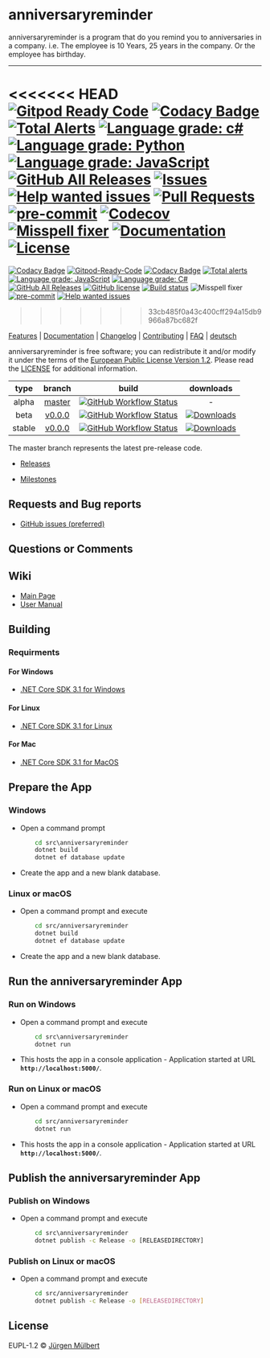 # anniversaryreminder

anniversaryreminder is a program that do you remind you to anniversaries in a company. i.e. The employee is 10 Years, 25 years in the company. Or the employee has birthday.

---

<<<<<<< HEAD
[![Gitpod Ready Code][gitpod-shield]][gitpod-url]
[![Codacy Badge][codacy-shield]][codacy-url]
[![Total Alerts][lgtm-alerts-shield]][lgtm-alerts-url]
[![Language grade: c#][lgtm-csharp-shield]][lgtm-csharp-url]
[![Language grade: Python][lgtm-python-shield]][lgtm-python-url]
[![Language grade: JavaScript][lgtm-js-shield]][lgtm-js-url]
[![GitHub All Releases][downloads_all-shield]][downloads_all-url]
[![Issues][issues-shield]][issues-url]
[![Help wanted issues][help-issues-shield]][help-issues-url]
[![Pull Requests][pr-shield]][pr-url] [![pre-commit][pre-commit-shield]][pre-commit-url]
[![Codecov][codecov-shield]][codecov-url]
[![Misspell fixer][misspell_fixer-shield]][misspell_fixer-url]
[![Documentation][documentation-shield]][documentation-url]
[![License][license-shield]][license-url]
=======
[![Codacy Badge](https://api.codacy.com/project/badge/Grade/945eee726f39449ca83631edd119aee1)](https://app.codacy.com/gh/jmuelbert/anniversaryreminder?utm_source=github.com&utm_medium=referral&utm_content=jmuelbert/anniversaryreminder&utm_campaign=Badge_Grade)
[![Gitpod-Ready-Code](https://img.shields.io/badge/Gitpod-Ready--to--Code-blue?logo=gitpod)](https://gitpod.io/#https://github.com/jmuelbert/anniversaryreminder)
[![Codacy Badge](https://api.codacy.com/project/badge/Grade/c63d1cf887384176977da4e7ba43495e)](https://app.codacy.com/manual/jmuelbert/anniversaryreminder?utm_source=github.com&utm_medium=referral&utm_content=jmuelbert/anniversaryreminder&utm_campaign=Badge_Grade_Dashboard)
[![Total alerts](https://img.shields.io/lgtm/alerts/g/jmuelbert/anniversaryreminder.svg?logo=lgtm&logoWidth=18)](https://lgtm.com/projects/g/jmuelbert/anniversaryreminder/alerts/)
[![Language grade: JavaScript](https://img.shields.io/lgtm/grade/javascript/g/jmuelbert/anniversaryreminder.svg?logo=lgtm&logoWidth=18)](https://lgtm.com/projects/g/jmuelbert/anniversaryreminder/context:javascript)
[![Language grade: C#](https://img.shields.io/lgtm/grade/csharp/g/jmuelbert/anniversaryreminder.svg?logo=lgtm&logoWidth=18)](https://lgtm.com/projects/g/jmuelbert/anniversaryreminder/context:csharp)
[![GitHub All Releases](https://img.shields.io/github/downloads/jmuelbert/anniversaryreminder/total?label=downloads%40all)](https://github.com/jmuelbert/anniversaryreminder/releases)
[![GitHub license](https://img.shields.io/badge/license-EUPL-blue.svg)](https://joinup.ec.europa.eu/page/eupl-text-11-12)
[![Build status](https://ci.appveyor.com/api/projects/status/62fnw26b3ka208o9?svg=true)](https://ci.appveyor.com/project/jmuelbert/anniversaryreminder-7whd2)
![Misspell fixer](https://github.com/jmuelbert/anniversaryreminder/workflows/Misspell%20fixer/badge.svg)
[![pre-commit](https://img.shields.io/badge/pre--commit-enabled-brightgreen?logo=pre-commit&logoColor=white)](https://github.com/pre-commit/pre-commit)
[![Help wanted issues](https://img.shields.io/github/issues/jmuelbert/anniversaryreminder/help%20wanted)](https://github.com/jmuelbert/anniversaryreminder/issues?q=is%3Aissue+is%3Aopen+label%3A%22help+wanted%22)
>>>>>>> 33cb485f0a43c400cff294a15db9966a87bc682f

[Features](https://github.com/jmuelbert/anniversaryreminder) | [Documentation](https://jmuelbert.github.io/anniversaryreminder/) | [Changelog](CHANGELOG.md) | [Contributing](CONTRIBUTING.md) | [FAQ](https://github.com/jmuelbert/anniversaryreminder/wiki/FAQ) | [deutsch](README_de-DE.md)


anniversaryreminder is free software; you can redistribute it and/or modify it under the terms
of the [European Public License Version 1.2](https://joinup.ec.europa.eu/page/eupl-text-11-12).
Please read the [LICENSE](https://github.com/jmuelbert/anniversaryreminder/blob/master/LICENSE.EUPL-1_2.txt) for additional information.

 |  type  |                                 branch                                 |                                                                                                                   build                                                                                                                    |                                                                                downloads                                                                                 |
 | :----: | :--------------------------------------------------------------------: | :----------------------------------------------------------------------------------------------------------------------------------------------------------------------------------------------------------------------------------------: | :----------------------------------------------------------------------------------------------------------------------------------------------------------------------: |
 | alpha  | [master](https://github.com/jmuelbert/anniversaryreminder/tree/master) | [![GitHub Workflow Status](https://github.com/jmuelbert/anniversaryreminder/workflows/CI:%20Build%20Test/badge.svg?branch=master&event=push)](https://github.com/jmuelbert/anniversaryreminder/actions?query=event%3Apush+branch%3Amaster) |                                                                                    -                                                                                     |
 |  beta  | [v0.0.0](https://github.com/jmuelbert/anniversaryreminder/tree/v0.0.0) | [![GitHub Workflow Status](https://github.com/jmuelbert/anniversaryreminder/workflows/CI:%20Build%20Test/badge.svg?branch=v0.0.0&event=push)](https://github.com/jmuelbert/anniversaryreminder/actions?query=event%3Apush+branch%3Av0.0.0) | [![Downloads](https://img.shields.io/github/downloads/jmuelbert/anniversaryreminder/v0.0.0/total)](https://github.com/jmuelbert/anniversaryreminder/releases/tag/v0.0.0) |
 | stable | [v0.0.0](https://github.com/jmuelbert/anniversaryreminder/tree/v0.0.0) | [![GitHub Workflow Status](https://github.com/jmuelbert/anniversaryreminder/workflows/CI:%20Build%20Test/badge.svg?branch=v0.0.0&event=push)](https://github.com/jmuelbert/anniversaryreminder/actions?query=event%3Apush+branch%3v0.0.0)  | [![Downloads](https://img.shields.io/github/downloads/jmuelbert/anniversaryreminder/v0.0.0/total)](https://github.com/jmuelbert/anniversaryreminder/releases/tag/v0.0.0) |

The master branch represents the latest pre-release code.

- [Releases](https://github.com/jmuelbert/anniversaryreminder/releases)

- [Milestones](https://github.com/jmuelbert/anniversaryreminder/milestones)

## Requests and Bug reports

- [GitHub issues (preferred)](https://github.com/jmuelbert/anniversaryreminder/issues)

## Questions or Comments

## Wiki

- [Main Page](https://github.com/jmuelbert/anniversaryreminder/wiki)
- [User Manual](http://jmuelbert.github.io/anniversaryreminder/)

## Building

### Requirments

#### For Windows

- [.NET Core SDK 3.1 for Windows](https://www.microsoft.com/net/download/windows)

#### For Linux

- [.NET Core SDK 3.1 for Linux](https://www.microsoft.com/net/download/linux)

#### For Mac

- [.NET Core SDK 3.1 for MacOS](https://www.microsoft.com/net/download/macos)

## Prepare the App

### Windows

- Open a command prompt

    ```cmd
        cd src\anniversaryreminder
        dotnet build
        dotnet ef database update
    ```

- Create the app and a new blank database.

### Linux or macOS

- Open a command prompt and execute

    ```bash
        cd src/anniversaryreminder
        dotnet build
        dotnet ef database update
    ```

- Create the app and a new blank database.

## Run the anniversaryreminder App

### Run on Windows

- Open a command prompt and execute

    ```cmd
        cd src\anniversaryreminder
        dotnet run
    ```

- This hosts the app in a console application - Application started at URL **`http://localhost:5000/`**.


### Run on Linux or macOS

- Open a command prompt and execute

    ```bash
        cd src/anniversaryreminder
        dotnet run
    ```

- This hosts the app in a console application - Application started at URL **`http://localhost:5000/`**.

## Publish the anniversaryreminder App

### Publish on Windows

- Open a command prompt and execute

    ```cmd
        cd src\anniversaryreminder
        dotnet publish -c Release -o [RELEASEDIRECTORY]
    ```

### Publish on Linux or macOS

- Open a command prompt and execute

    ```bash
        cd src/anniversaryreminder
        dotnet publish -c Release -o [RELEASEDIRECTORY]
    ```

## License

EUPL-1.2 © [Jürgen Mülbert](https:/github.com/jmuelbert/anniversaryreminder/)


<!-- MARKDOWN LINKS & IMAGES -->
<!-- https://www.markdownguide.org/basic-syntax/#reference-style-links -->

[contributors-shield]: https://img.shields.io/github/contributors/jmuelbert/anniversaryreminder
[contributors-url]: https://github.com/jmuelbert/anniversaryreminder/graphs/contributors
[forks-shield]: https://img.shields.io/github/forks/jmuelbert/anniversaryreminder
[forks-url]: https://github.com/jmuelbert/anniversaryreminder/network/members
[issues-shield]: https://img.shields.io/github/issues-raw/jmuelbert/anniversaryreminder
[issues-url]: https://github.com//jmuelbert/anniversaryreminder/issues
[license-shield]: https://img.shields.io/badge/license-EUPL-blue.svg
[license-url]: https://github.com/jmuelbert/anniversaryreminder/blob/master/LICENSE
[product-screenshot]: images/doc/images/Logo_template.png
[build-shield]:
    https://img.shields.io/github/workflow/status/jmuelbert/anniversaryreminder/Build/release
[build-url]: https://github.com/jmuelbert/anniversaryreminder/workflows/Build
[gitpod-shield]: https://img.shields.io/badge/Gitpod-Ready--to--Code-blue?logo=gitpod
[gitpod-url]: https://gitpod.io/#https://github.com/jmuelbert/anniversaryreminder
[codacy-shield]:
    https://api.codacy.com/project/badge/Grade/c63d1cf887384176977da4e7ba43495e
[codacy-url]:
    https://app.codacy.com/manual/jmuelbert/anniversaryreminder?utm_source=github.com&utm_medium=referral&utm_content=jmuelbert/anniversaryreminder&utm_campaign=Badge_Grade_Dashboard
[downloads_all-shield]:
    https://img.shields.io/github/downloads/jmuelbert/anniversaryreminder/total?label=downloads%40all
[downloads_all-url]: https://github.com/jmuelbert/anniversaryreminder/releases
[pre-commit-shield]:
    https://img.shields.io/badge/pre--commit-enabled-brightgreen?logo=pre-commit&logoColor=white
[pre-commit-url]: https://github.com/pre-commit/pre-commit
[misspell_fixer-shield]:
    https://github.com/jmuelbert/anniversaryreminder/workflows/Misspell%20fixer/badge.svg
[misspell_fixer-url]: https://github.com/marketplace/actions/misspell-fixer-action
[help-issues-shield]:
    https://img.shields.io/github/issues/jmuelbert/anniversaryreminder/help%20wanted
[help-issues-url]:
    https://github.com/jmuelbert/anniversaryreminder/issues?q=is%3Aissue+is%3Aopen+label%3A%22help+wanted%22
[documentation-shield]: https://img.shields.io/badge/Documentation-latest-blue.svg
[documentation-url]: https://jmuelbert.github.io/anniversaryreminder
[lgtm-alerts-shield]: https://img.shields.io/lgtm/alerts/g/jmuelbert/anniversaryreminder.svg?logo=lgtm&logoWidth=18
[lgtm-alerts-url]: https://lgtm.com/projects/g/jmuelbert/anniversaryreminder/alerts/
[lgtm-csharp-shield]:
    https://img.shields.io/lgtm/grade/csharp/g/jmuelbert/anniversaryreminder.svg?logo=lgtm&logoWidth=18
[lgtm-csharp-url]: https://lgtm.com/projects/g/jmuelbert/anniversaryreminder/context:csharp
[lgtm-python-shield]: https://img.shields.io/lgtm/grade/python/g/jmuelbert/anniversaryreminder.svg?logo=lgtm&logoWidth=18
[lgtm-python-url]: https://lgtm.com/projects/g/jmuelbert/anniversaryreminder/context:python
[lgtm-js-shield]: https://img.shields.io/lgtm/grade/javascript/g/jmuelbert/anniversaryreminder.svg?logo=lgtm&logoWidth=18
[lgtm-js-url]: https://lgtm.com/projects/g/jmuelbert/anniversaryreminder/context:javascript
[cdash-shield]: https://img.shields.io/badge/CDash-Access-blue.svg
[cdash-url]: http://my.cdash.org/index.php?project=anniversaryreminder
[pr-shield]: https://img.shields.io/github/issues-pr-raw/jmuelbert/anniversaryreminder.svg
[pr-url]: https://github.com/jmuelbert/anniversaryreminder/pulls
[codecov-shield]: https://codecov.io/gh/jmuelbert/anniversaryreminder/branch/master/graph/badge.svg
[codecov-url]: https://codecov.io/gh/jmuelbert/anniversaryreminder
